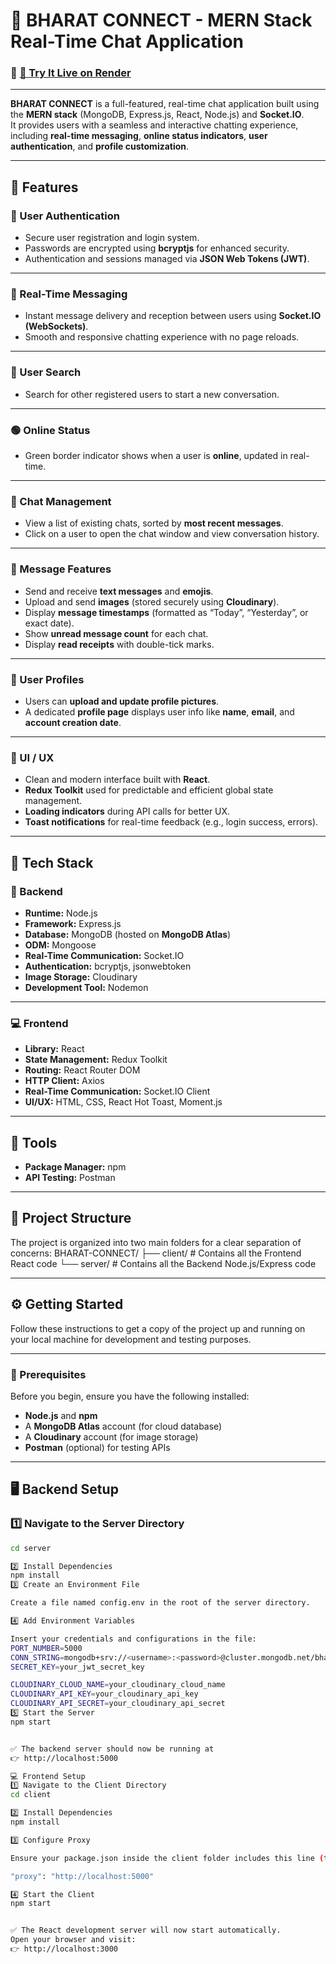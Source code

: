 # 💬 BHARAT CONNECT - MERN Stack Real-Time Chat Application

### 🔗 [🚀 **Try It Live on Render**](https://bharatconnects-client.onrender.com/)

---

**BHARAT CONNECT** is a full-featured, real-time chat application built using the **MERN stack** (MongoDB, Express.js, React, Node.js) and **Socket.IO**.  
It provides users with a seamless and interactive chatting experience, including **real-time messaging**, **online status indicators**, **user authentication**, and **profile customization**.

---

## 🚀 Features

### 🔐 User Authentication
- Secure user registration and login system.  
- Passwords are encrypted using **bcryptjs** for enhanced security.  
- Authentication and sessions managed via **JSON Web Tokens (JWT)**.

---

### 💬 Real-Time Messaging
- Instant message delivery and reception between users using **Socket.IO (WebSockets)**.  
- Smooth and responsive chatting experience with no page reloads.

---

### 🔎 User Search
- Search for other registered users to start a new conversation.  

---

### 🟢 Online Status
- Green border indicator shows when a user is **online**, updated in real-time.

---

### 💬 Chat Management
- View a list of existing chats, sorted by **most recent messages**.  
- Click on a user to open the chat window and view conversation history.

---

### 📨 Message Features
- Send and receive **text messages** and **emojis**.  
- Upload and send **images** (stored securely using **Cloudinary**).  
- Display **message timestamps** (formatted as “Today”, “Yesterday”, or exact date).  
- Show **unread message count** for each chat.  
- Display **read receipts** with double-tick marks.

---

### 👤 User Profiles
- Users can **upload and update profile pictures**.  
- A dedicated **profile page** displays user info like **name**, **email**, and **account creation date**.

---

### 🎨 UI / UX
- Clean and modern interface built with **React**.  
- **Redux Toolkit** used for predictable and efficient global state management.  
- **Loading indicators** during API calls for better UX.  
- **Toast notifications** for real-time feedback (e.g., login success, errors).  

---

## 🧠 Tech Stack

### 🧩 Backend
- **Runtime:** Node.js  
- **Framework:** Express.js  
- **Database:** MongoDB (hosted on **MongoDB Atlas**)  
- **ODM:** Mongoose  
- **Real-Time Communication:** Socket.IO  
- **Authentication:** bcryptjs, jsonwebtoken  
- **Image Storage:** Cloudinary  
- **Development Tool:** Nodemon  

---

### 💻 Frontend
- **Library:** React  
- **State Management:** Redux Toolkit  
- **Routing:** React Router DOM  
- **HTTP Client:** Axios  
- **Real-Time Communication:** Socket.IO Client  
- **UI/UX:** HTML, CSS, React Hot Toast, Moment.js  

---

## 🧰 Tools
- **Package Manager:** npm  
- **API Testing:** Postman  

---

## 📁 Project Structure

The project is organized into two main folders for a clear separation of concerns:
BHARAT-CONNECT/
├── client/ # Contains all the Frontend React code
└── server/ # Contains all the Backend Node.js/Express code

---

## ⚙️ Getting Started

Follow these instructions to get a copy of the project up and running on your local machine for development and testing purposes.

---

### 🧾 Prerequisites

Before you begin, ensure you have the following installed:

- **Node.js** and **npm**
- A **MongoDB Atlas** account (for cloud database)
- A **Cloudinary** account (for image storage)
- **Postman** (optional) for testing APIs

---

## 🖥️ Backend Setup

### 1️⃣ Navigate to the Server Directory
```bash
cd server

2️⃣ Install Dependencies
npm install
3️⃣ Create an Environment File

Create a file named config.env in the root of the server directory.

4️⃣ Add Environment Variables

Insert your credentials and configurations in the file:
PORT_NUMBER=5000
CONN_STRING=mongodb+srv://<username>:<password>@cluster.mongodb.net/bharat-connect
SECRET_KEY=your_jwt_secret_key

CLOUDINARY_CLOUD_NAME=your_cloudinary_cloud_name
CLOUDINARY_API_KEY=your_cloudinary_api_key
CLOUDINARY_API_SECRET=your_cloudinary_api_secret
5️⃣ Start the Server
npm start


✅ The backend server should now be running at
👉 http://localhost:5000

💻 Frontend Setup
1️⃣ Navigate to the Client Directory
cd client

2️⃣ Install Dependencies
npm install

3️⃣ Configure Proxy

Ensure your package.json inside the client folder includes this line (to forward API requests to your backend):

"proxy": "http://localhost:5000"

4️⃣ Start the Client
npm start


✅ The React development server will now start automatically.
Open your browser and visit:
👉 http://localhost:3000





